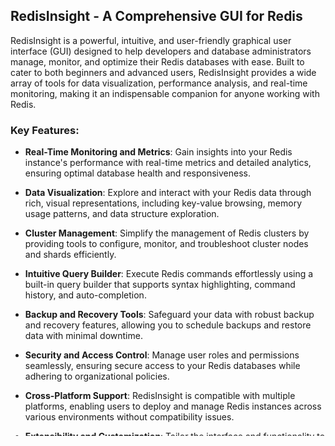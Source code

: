 ## RedisInsight - A Comprehensive GUI for Redis

RedisInsight is a powerful, intuitive, and user-friendly graphical user interface (GUI) designed to help developers and database administrators manage, monitor, and optimize their Redis databases with ease. Built to cater to both beginners and advanced users, RedisInsight provides a wide array of tools for data visualization, performance analysis, and real-time monitoring, making it an indispensable companion for anyone working with Redis.

### Key Features:

- **Real-Time Monitoring and Metrics**: Gain insights into your Redis instance's performance with real-time metrics and detailed analytics, ensuring optimal database health and responsiveness.

- **Data Visualization**: Explore and interact with your Redis data through rich, visual representations, including key-value browsing, memory usage patterns, and data structure exploration.

- **Cluster Management**: Simplify the management of Redis clusters by providing tools to configure, monitor, and troubleshoot cluster nodes and shards efficiently.

- **Intuitive Query Builder**: Execute Redis commands effortlessly using a built-in query builder that supports syntax highlighting, command history, and auto-completion.

- **Backup and Recovery Tools**: Safeguard your data with robust backup and recovery features, allowing you to schedule backups and restore data with minimal downtime.

- **Security and Access Control**: Manage user roles and permissions seamlessly, ensuring secure access to your Redis databases while adhering to organizational policies.

- **Cross-Platform Support**: RedisInsight is compatible with multiple platforms, enabling users to deploy and manage Redis instances across various environments without compatibility issues.

- **Extensibility and Customization**: Tailor the interface and functionality to suit your specific needs with customizable dashboards, plugins, and extensions.

- **Comprehensive Documentation and Support**: Benefit from detailed documentation, tutorials, and community-driven support to accelerate your learning curve and resolve any challenges effectively.

RedisInsight empowers users to unlock the full potential of Redis, offering a seamless blend of functionality, usability, and reliability in a single, cohesive platform. Whether you're managing a small development project or overseeing a large-scale production environment, RedisInsight is designed to streamline your workflow and enhance productivity.

### Notice

1.  Protect the login address: Set access restrictions to prevent unauthorized direct access.
    
2.  Use a complex password: Create a password that includes uppercase letters, lowercase letters, numbers, and special characters to increase cracking difficulty.
    
3.  Avoid common usernames: Refrain from using common usernames like "admin" or "root" to reduce the risk of brute-force attacks.
    
4.  Regularly change passwords: It is recommended to update your password periodically to mitigate security risks associated with long-term usage of the same password.
    
5.  Enable multi-factor authentication: Adopt two-factor authentication to add an extra layer of security beyond just the password.
    
6.  Limit login attempts: Set a maximum number of failed login attempts, and temporarily lock the account once it is exceeded to prevent brute-force attacks.
    
7.  Configure unusual login notifications: Set up alerts for abnormal login activity to be informed and respond promptly to potential security issues.
    
8.  Conduct regular security audits: Periodically review account security logs and system configurations to quickly identify and fix potential vulnerabilities.
        